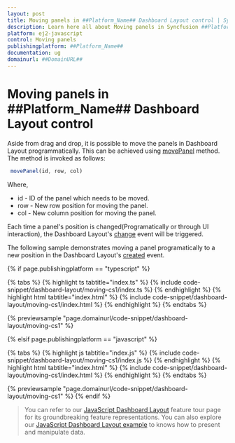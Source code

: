 ```yaml
---
layout: post
title: Moving panels in ##Platform_Name## Dashboard Layout control | Syncfusion
description: Learn here all about Moving panels in Syncfusion ##Platform_Name## Dashboard Layout control of Syncfusion Essential JS 2 and more.
platform: ej2-javascript
control: Moving panels
publishingplatform: ##Platform_Name##
documentation: ug
domainurl: ##DomainURL##
---
```


# Moving panels in ##Platform_Name## Dashboard Layout control

Aside from drag and drop, it is possible to move the panels in Dashboard Layout programmatically. This can be achieved using [movePanel](../../api/dashboard-layout/#movepanel) method. The method is invoked as follows:

  ```js
   movePanel(id, row, col)
  ```

Where,
* id - ID of the panel which needs to be moved.
* row - New row position for moving the panel.
* col - New column position for moving the panel.

Each time a panel's position is changed(Programatically or through UI interaction), the Dashboard Layout's [change](../../api/dashboard-layout/#change) event will be triggered.

The following sample demonstrates moving a panel programatically to a new position in the Dashboard Layout's [created](../../api/dashboard-layout/#created) event.

{% if page.publishingplatform == "typescript" %}

 {% tabs %}
{% highlight ts tabtitle="index.ts" %}
{% include code-snippet/dashboard-layout/moving-cs1/index.ts %}
{% endhighlight %}
{% highlight html tabtitle="index.html" %}
{% include code-snippet/dashboard-layout/moving-cs1/index.html %}
{% endhighlight %}
{% endtabs %}

{% previewsample "page.domainurl/code-snippet/dashboard-layout/moving-cs1" %}

{% elsif page.publishingplatform == "javascript" %}

{% tabs %}
{% highlight js tabtitle="index.js" %}
{% include code-snippet/dashboard-layout/moving-cs1/index.js %}
{% endhighlight %}
{% highlight html tabtitle="index.html" %}
{% include code-snippet/dashboard-layout/moving-cs1/index.html %}
{% endhighlight %}
{% endtabs %}

{% previewsample "page.domainurl/code-snippet/dashboard-layout/moving-cs1" %}
{% endif %}

> You can refer to our [JavaScript Dashboard Layout](https://www.syncfusion.com/javascript-ui-controls/js-dashboard-layout) feature tour page for its groundbreaking feature representations. You can also explore our [JavaScript Dashboard Layout example](https://ej2.syncfusion.com/demos/#/material/dashboard-layout/default.html) to knows how to present and manipulate data.
